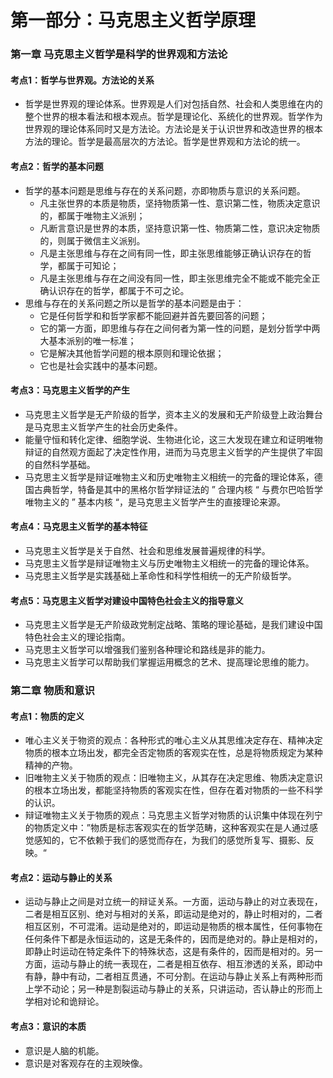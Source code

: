 # 第一部分：马克思主义哲学原理

### 第一章 马克思主义哲学是科学的世界观和方法论

#### 考点1：哲学与世界观。方法论的关系

- 哲学是世界观的理论体系。世界观是人们对包括自然、社会和人类思维在内的整个世界的根本看法和根本观点。哲学是理论化、系统化的世界观。哲学作为世界观的理论体系同时又是方法论。方法论是关于认识世界和改造世界的根本方法的理论。哲学是最高层次的方法论。哲学是世界观和方法论的统一。

#### 考点2：哲学的基本问题

- 哲学的基本问题是思维与存在的关系问题，亦即物质与意识的关系问题。
  - 凡主张世界的本质是物质，坚持物质第一性、意识第二性，物质决定意识的，都属于唯物主义派别；
  - 凡断言意识是世界的本质，坚持意识第一性、物质第二性，意识决定物质的，则属于微信主义派别。
  - 凡是主张思维与存在之间有同一性，即主张思维能够正确认识存在的哲学，都属于可知论；
  - 凡是主张思维与存在之间没有同一性，即主张思维完全不能或不能完全正确认识存在的哲学，都属于不可之论。
- 思维与存在的关系问题之所以是哲学的基本问题是由于：
  - 它是任何哲学和和哲学家都不能回避并首先要回答的问题；
  - 它的第一方面，即思维与存在之间何者为第一性的问题，是划分哲学中两大基本派别的唯一标准；
  - 它是解决其他哲学问题的根本原则和理论依据；
  - 它也是社会实践中的基本问题。

#### 考点3：马克思主义哲学的产生

- 马克思主义哲学是无产阶级的哲学，资本主义的发展和无产阶级登上政治舞台是马克思主义哲学产生的社会历史条件。
- 能量守恒和转化定律、细胞学说、生物进化论，这三大发现在建立和证明唯物辩证的自然观方面起了决定性作用，进而为马克思主义哲学的产生提供了牢固的自然科学基础。
- 马克思主义哲学是辩证唯物主义和历史唯物主义相统一的完备的理论体系，德国古典哲学，特备是其中的黑格尔哲学辩证法的 ” 合理内核 “ 与费尔巴哈哲学唯物主义的 ” 基本内核 “，是马克思主义哲学产生的直接理论来源。

#### 考点4：马克思主义哲学的基本特征

- 马克思主义哲学是关于自然、社会和思维发展普遍规律的科学。
- 马克思主义哲学是辩证唯物主义与历史唯物主义相统一的完备的理论体系。
- 马克思主义哲学是实践基础上革命性和科学性相统一的无产阶级哲学。

#### 考点5：马克思主义哲学对建设中国特色社会主义的指导意义

- 马克思主义哲学是无产阶级政党制定战略、策略的理论基础，是我们建设中国特色社会主义的理论指南。
- 马克思主义哲学可以增强我们鉴别各种理论和路线是非的能力。
- 马克思主义哲学可以帮助我们掌握运用概念的艺术、提高理论思维的能力。



### 第二章  物质和意识

#### 考点1：物质的定义

- 唯心主义关于物资的观点：各种形式的唯心主义从其思维决定存在、精神决定物质的根本立场出发，都完全否定物质的客观实在性，总是将物质规定为某种精神的产物。
- 旧唯物主义关于物质的观点：旧唯物主义，从其存在决定思维、物质决定意识的根本立场出发，都能坚持物质的客观实在性，但存在着对物质的一些不科学的认识。
- 辩证唯物主义关于物质的观点：马克思主义哲学对物质的认识集中体现在列宁的物质定义中：”物质是标志客观实在的哲学范畴，这种客观实在是人通过感觉感知的，它不依赖于我们的感觉而存在，为我们的感觉所复写、摄影、反映。“

#### 考点2：运动与静止的关系

- 运动与静止之间是对立统一的辩证关系。一方面，运动与静止的对立表现在，二者是相互区别、绝对与相对的关系，即运动是绝对的，静止时相对的，二者相互区别，不可混淆。运动是绝对的，即运动是物质的根本属性，任何事物在任何条件下都是永恒运动的，这是无条件的，因而是绝对的。静止是相对的，即静止时运动在特定条件下的特殊状态，这是有条件的，因而是相对的。另一方面，运动与静止的统一表现在，二者是相互依存、相互渗透的关系，即动中有静，静中有动，二者相互贯通，不可分割。在运动与静止关系上有两种形而上学不动论；另一种是割裂运动与静止的关系，只讲运动，否认静止的形而上学相对论和诡辩论。

#### 考点3：意识的本质

- 意识是人脑的机能。
- 意识是对客观存在的主观映像。


